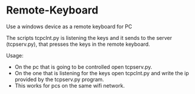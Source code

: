 # Remote-Keyboard
Use a windows device as a remote keyboard for PC

The scripts tcpclnt.py is listening the keys and it sends to the server (tcpserv.py), that presses the keys in the remote keyboard.

Usage:
- On the pc that is going to be controlled open tcpserv.py.
- On the one that is listening for the keys open tcpclnt.py and write the ip provided by the tcpserv.py program.
- This works for pcs on the same wifi network.
